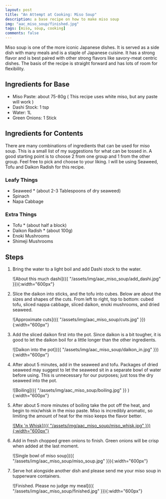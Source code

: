 ```yaml
---
layout: post
title: "An Attempt at Cooking: Miso Soup"
description: a base recipe on how to make miso soup
img: "aac_miso_soup/finished.jpg"
tags: [miso, soup, cooking]
comments: false
---
```

Miso soup is one of the more iconic Japanese dishes. It is served as a side dish with many meals and is a staple of Japanese cuisine. It has a strong flavor and is best paired with other strong flavors like savory-meat centric dishes. The basis of the recipe is straight forward and has lots of room for flexibility.

## Ingredients for Base
- Miso Paste: about 75-80g ( This recipe uses white miso, but any paste will work )
- Dashi Stock: 1 tsp
- Water: 1L
- Green Onions: 1 Stick

## Ingredients for Contents
There are many combinations of ingredients that can be used for miso soup. This is a small list of my suggestions for what can be tossed in. A good starting point is to choose 2 from one group and 1 from the other group. Feel free to pick and choose to your liking. I will be using Seaweed, Tofu and Daikon Radish for this recipe.

### Leafy Things
- Seaweed * (about 2-3 Tablespoons of dry seaweed)
- Spinach
- Napa Cabbage

### Extra Things
- Tofu * (about half a block)
- Daikon Radish * (about 100g)
- Enoki Mushrooms
- Shimeji Mushrooms

## Steps
1. Bring the water to a light boil and add Dashi stock to the water.

    ![About this much dashi]({{ "/assets/img/aac_miso_soup/add_dashi.jpg" }}){:width="600px"}

2. Slice the daikon into sticks, and the tofu into cubes. Below are about the sizes and shapes of the cuts. From left to right, top to bottom: cubed tofu, sliced nappa cabbage, sliced daikon, enoki mushrooms, and dried seaweed.

    ![Approximate cuts]({{ "/assets/img/aac_miso_soup/cuts.jpg" }}){:width="600px"}

3. Add the sliced daikon first into the pot. Since daikon is a bit tougher, it is good to let the daikon boil for a little longer than the other ingredients.

    ![Daikon into the pot]({{ "/assets/img/aac_miso_soup/daikon_in.jpg" }}){:width="600px"}

4. After about 5 minutes, add in the seaweed and tofu. Packages of dried seaweed may suggest to let the seaweed sit in a separate bowl of water before using. This is unnecessary for our purposes; just toss the dry seaweed into the pot.

    ![Boiling]({{ "/assets/img/aac_miso_soup/boiling.jpg" }} ){:width="600px"}

5. After about 5 more minutes of boiling take the pot off the heat, and begin to mix/whisk in the miso paste. Miso is incredibly aromatic, so limiting the amount of heat for the miso keeps the flavor better.

    [![Mix 'n Whisk]({{ "/assets/img/aac_miso_soup/miso_whisk.jpg" }}){:width="600px"}](/assets/img/aac_miso_soup/miso_whisk.webm)

6. Add in fresh chopped green onions to finish. Green onions will be crisp when added at the last moment.

    ![Single bowl of miso soup]({{ "/assets/img/aac_miso_soup/miso_soup.jpg" }}){:width="600px"}

7. Serve hot alongside another dish and please send me your miso soup in tupperware containers.

    ![Finished. Please no judge my meal]({{ "/assets/img/aac_miso_soup/finished.jpg" }}){:width="600px"}
